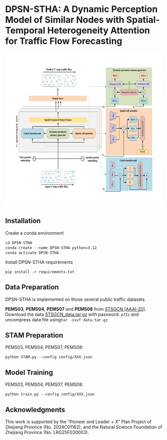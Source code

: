 # DPSN-STHA: A Dynamic Perception Model of Similar Nodes with Spatial-Temporal Heterogeneity Attention for Traffic Flow Forecasting
<p align="center">
  <img width="800" height="494" src="./graph/DPSN-STHA.svg" style="background-color: white;">
</p>


## Installation
Create a conda environment

``` 
cd DPSN-STHA
conda create --name DPSN-STHA python=3.12
conda activate DPSN-STHA
```
Install DPSN-STHA requirements

``` 
pip install -r requirements.txt
```

## Data Preparation
DPSN-STHA is implemented on those several public traffic datasets.

**PEMS03**, **PEMS04**, **PEMS07** and **PEMS08** from [STSGCN (AAAI-20)](https://github.com/Davidham3/STSGCN).
Download the data [STSGCN_data.tar.gz](https://pan.baidu.com/s/1ZPIiOM__r1TRlmY4YGlolw) with password: `p72z` and uncompress data file using`tar -zxvf data.tar.gz`

## STAM Preparation
PEMS03, PEMS04, PEMS07, PEMS08:
```
python STAM.py --config config/XXX.json
```

## Model Training
PEMS03, PEMS04, PEMS07, PEMS08:
```
python train.py --config config/XXX.json
```
## Acknowledgments
This work is supported by the ”Pioneer and Leader + X” Plan Project of
Zhejiang Province (No. 2024C01162), and the Natural Science Foundation
of Zhejiang Province (No. LRG25F030003).

